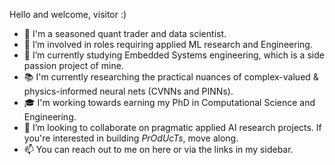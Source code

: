 Hello and welcome, visitor :)

- 👋 I'm a seasoned quant trader and data scientist.
- 👀 I’m involved in roles requiring applied ML research and Engineering.
- 🌱 I’m currently studying Embedded Systems engineering, which is a side passion project of mine.
- 📚 I'm currently researching the practical nuances of complex-valued & physics-informed neural nets (CVNNs and PINNs).
- 🎓 I'm working towards earning my PhD in Computational Science and Engineering.
- 💞️ I’m looking to collaborate on pragmatic applied AI research projects. If you're interested in building _PrOdUcTs_, move along.
- 📫 You can reach out to me on here or via the links in my sidebar.

<!---
RaSi96/RaSi96 is a ✨ special ✨ repository because its `README.md` (this file) appears on your GitHub profile.
You can click the Preview link to take a look at your changes.
--->
